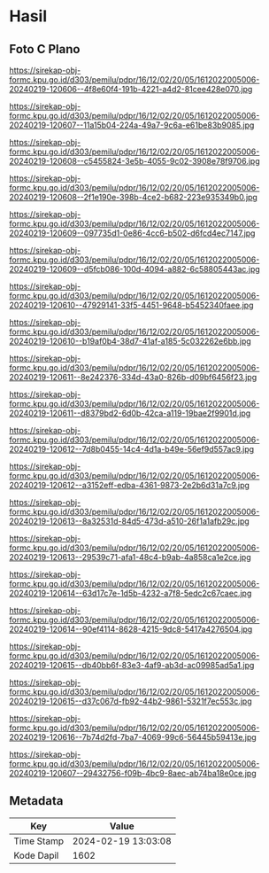 # Hasil

## Foto C Plano

https://sirekap-obj-formc.kpu.go.id/d303/pemilu/pdpr/16/12/02/20/05/1612022005006-20240219-120606--4f8e60f4-191b-4221-a4d2-81cee428e070.jpg

https://sirekap-obj-formc.kpu.go.id/d303/pemilu/pdpr/16/12/02/20/05/1612022005006-20240219-120607--11a15b04-224a-49a7-9c6a-e61be83b9085.jpg

https://sirekap-obj-formc.kpu.go.id/d303/pemilu/pdpr/16/12/02/20/05/1612022005006-20240219-120608--c5455824-3e5b-4055-9c02-3908e78f9706.jpg

https://sirekap-obj-formc.kpu.go.id/d303/pemilu/pdpr/16/12/02/20/05/1612022005006-20240219-120608--2f1e190e-398b-4ce2-b682-223e935349b0.jpg

https://sirekap-obj-formc.kpu.go.id/d303/pemilu/pdpr/16/12/02/20/05/1612022005006-20240219-120609--097735d1-0e86-4cc6-b502-d6fcd4ec7147.jpg

https://sirekap-obj-formc.kpu.go.id/d303/pemilu/pdpr/16/12/02/20/05/1612022005006-20240219-120609--d5fcb086-100d-4094-a882-6c58805443ac.jpg

https://sirekap-obj-formc.kpu.go.id/d303/pemilu/pdpr/16/12/02/20/05/1612022005006-20240219-120610--47929141-33f5-4451-9648-b5452340faee.jpg

https://sirekap-obj-formc.kpu.go.id/d303/pemilu/pdpr/16/12/02/20/05/1612022005006-20240219-120610--b19af0b4-38d7-41af-a185-5c032262e6bb.jpg

https://sirekap-obj-formc.kpu.go.id/d303/pemilu/pdpr/16/12/02/20/05/1612022005006-20240219-120611--8e242376-334d-43a0-826b-d09bf6456f23.jpg

https://sirekap-obj-formc.kpu.go.id/d303/pemilu/pdpr/16/12/02/20/05/1612022005006-20240219-120611--d8379bd2-6d0b-42ca-a119-19bae2f9901d.jpg

https://sirekap-obj-formc.kpu.go.id/d303/pemilu/pdpr/16/12/02/20/05/1612022005006-20240219-120612--7d8b0455-14c4-4d1a-b49e-56ef9d557ac9.jpg

https://sirekap-obj-formc.kpu.go.id/d303/pemilu/pdpr/16/12/02/20/05/1612022005006-20240219-120612--a3152eff-edba-4361-9873-2e2b6d31a7c9.jpg

https://sirekap-obj-formc.kpu.go.id/d303/pemilu/pdpr/16/12/02/20/05/1612022005006-20240219-120613--8a32531d-84d5-473d-a510-26f1a1afb29c.jpg

https://sirekap-obj-formc.kpu.go.id/d303/pemilu/pdpr/16/12/02/20/05/1612022005006-20240219-120613--29539c71-afa1-48c4-b9ab-4a858ca1e2ce.jpg

https://sirekap-obj-formc.kpu.go.id/d303/pemilu/pdpr/16/12/02/20/05/1612022005006-20240219-120614--63d17c7e-1d5b-4232-a7f8-5edc2c67caec.jpg

https://sirekap-obj-formc.kpu.go.id/d303/pemilu/pdpr/16/12/02/20/05/1612022005006-20240219-120614--90ef4114-8628-4215-9dc8-5417a4276504.jpg

https://sirekap-obj-formc.kpu.go.id/d303/pemilu/pdpr/16/12/02/20/05/1612022005006-20240219-120615--db40bb6f-83e3-4af9-ab3d-ac09985ad5a1.jpg

https://sirekap-obj-formc.kpu.go.id/d303/pemilu/pdpr/16/12/02/20/05/1612022005006-20240219-120615--d37c067d-fb92-44b2-9861-5321f7ec553c.jpg

https://sirekap-obj-formc.kpu.go.id/d303/pemilu/pdpr/16/12/02/20/05/1612022005006-20240219-120616--7b74d2fd-7ba7-4069-99c6-56445b59413e.jpg

https://sirekap-obj-formc.kpu.go.id/d303/pemilu/pdpr/16/12/02/20/05/1612022005006-20240219-120607--29432756-f09b-4bc9-8aec-ab74ba18e0ce.jpg


## Metadata

| Key        | Value               |
| ---------- | ------------------- |
| Time Stamp | 2024-02-19 13:03:08 |
| Kode Dapil | 1602                |




